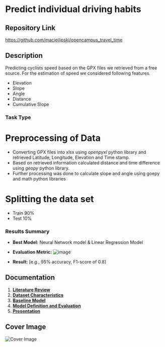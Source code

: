 # Predict individual driving habits

## Repository Link

https://github.com/maciejlipski/opencampus_travel_time

## Description

Predicting cyclists speed based on the GPX files we retrieved from a free source. For the estimation of speed we considered following features.
- Elevation
- Slope
- Angle
- Distance
- Cumulative Slope

### Task Type
# Preprocessing of Data
- Converting GPX files into xlsx using _openpyxl_ python library and retrieved Latitude, Longitude, Elevation and Time stamp.
- Based on retrieved information calculated distance and time difference using _geopy_ python library.
- Further processing was done to calculate slope and angle using goepy and math python libraries

# Splitting the data set
- Train 90%
- Test 10% 

### Results Summary

- **Best Model:** Neural Network model & Linear Regression Model
- **Evaluation Metric:** ![image](https://github.com/user-attachments/assets/2b658eda-40a5-4ff6-8bc6-9f4697036e41)

- **Result:** [e.g., 95% accuracy, F1-score of 0.8]

## Documentation

1. **[Literature Review](0_LiteratureReview/README.md)**
2. **[Dataset Characteristics](1_DatasetCharacteristics/exploratory_data_analysis.ipynb)**
3. **[Baseline Model](2_BaselineModel/baseline_model.ipynb)**
4. **[Model Definition and Evaluation](3_Model/model_definition_evaluation)**
5. **[Presentation](4_Presentation/README.md)**

## Cover Image

![Cover Image](https://github.com/user-attachments/assets/df766913-9171-4ce0-9a3b-39d5a1d329fe)

